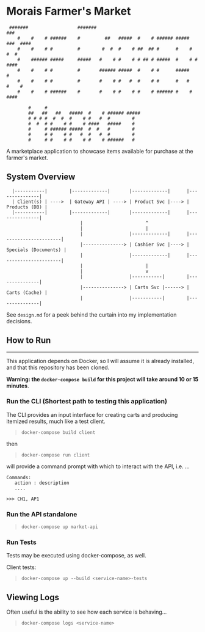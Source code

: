 # Morais Farmer's Market

```text
 #######                  #######                                    ###
    #    #    # ######    #         ##   #####  #    # ###### #####  ###  ####
    #    #    # #         #        #  #  #    # ##  ## #      #    #  #  #
    #    ###### #####     #####   #    # #    # # ## # #####  #    # #    ####
    #    #    # #         #       ###### #####  #    # #      #####           #
    #    #    # #         #       #    # #   #  #    # #      #   #      #    #
    #    #    # ######    #       #    # #    # #    # ###### #    #      ####

        #     #
        ##   ##   ##   #####  #    # ###### #####
        # # # #  #  #  #    # #   #  #        #
        #  #  # #    # #    # ####   #####    #
        #     # ###### #####  #  #   #        #
        #     # #    # #   #  #   #  #        #
        #     # #    # #    # #    # ######   #  
```

A marketplace application to showcase items available for purchase at the farmer's market.

## System Overview

```pretty drawings
  |-----------|        |-------------|       |-------------|      |---------------|
  | Client(s) | ---->  | Gateway API | ----> | Product Svc |----> | Products (DB) |
  |-----------|        |-------------|       |-------------|      |---------------|
                           |                       ^
                           |                       |
                           |                 |-------------|      |-----------------------|
                           |---------------> | Cashier Svc |----> |  Specials (Documents) |
                           |                 |-------------|      |-----------------------|
                           |                       |
                           |                       v
                           |                 |-----------|        |---------------|
                           |---------------> | Carts Svc |------> | Carts (Cache) |
                           |                 |-----------|        |---------------|
```

See `design.md` for a peek behind the curtain into my implementation decisions.

## How to Run

----
This application depends on Docker, so I will assume it is already installed, and that this repository has been cloned.

**Warning: the `docker-compose build` for this project will take around 10 or 15 minutes**.

### Run the CLI **(Shortest path to testing this application)**

The CLI provides an input interface for creating carts and producing itemized results, much like a test client.

> `docker-compose build client`

then

> `docker-compose run client`

will provide a command prompt with which to interact with the API, i.e. ...

```text
Commands:
   action : description
   ....

>>> CH1, AP1
```

### Run the API standalone

> `docker-compose up market-api`

### Run Tests

Tests may be executed using docker-compose, as well.

Client tests:
> `docker-compose up --build <service-name>-tests`

## Viewing Logs

Often useful is the ability to see how each service is behaving...

> `docker-compose logs <service-name>`
